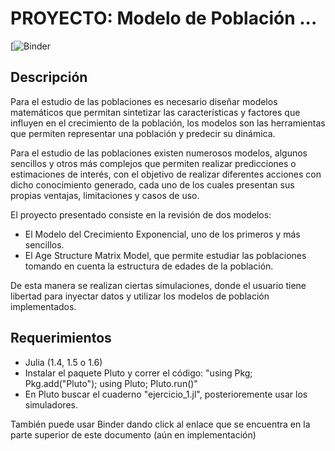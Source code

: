 # PROYECTO: Modelo de Población ...
[![Binder](https://mybinder.org/v2/gh/fonsp/pluto-on-binder/master?urlpath=pluto/open?url=https%3A%2F%2Fgithub.com%2FRDHB%2Fmodelo_poblacional%2Fblob%2Fce8b0e1030a84dc83fe06c1fc6282a7011ad890a%2Fejercicio_1.jl)

## Descripción
Para el estudio de las poblaciones es necesario diseñar modelos matemáticos que permitan sintetizar las características y factores que influyen en el crecimiento de la población, los modelos son las herramientas que permiten representar una población y predecir su dinámica.

Para el estudio de las poblaciones existen numerosos modelos, algunos sencillos y otros más complejos que permiten realizar predicciones o estimaciones de interés, con el objetivo de realizar diferentes acciones con dicho conocimiento generado, cada uno de los cuales presentan sus propias ventajas, limitaciones y casos de uso.

El proyecto presentado consiste en la revisión de dos modelos:
* El Modelo del Crecimiento Exponencial, uno de los primeros y más sencillos.
* El Age Structure Matrix Model, que permite estudiar las poblaciones tomando en cuenta la estructura de edades de la población.

De esta manera se realizan ciertas simulaciones, donde el usuario tiene libertad para inyectar datos y utilizar los modelos de población implementados.

## Requerimientos
+ Julia (1.4, 1.5 o 1.6)
+ Instalar el paquete Pluto y correr el código: 
"using Pkg; Pkg.add("Pluto"); using Pluto; Pluto.run()"
+ En Pluto buscar el cuaderno "ejercicio_1.jl", posterioremente usar los simuladores.

También puede usar Binder dando click al enlace que se encuentra en la parte superior de este documento (aún en implementación)
